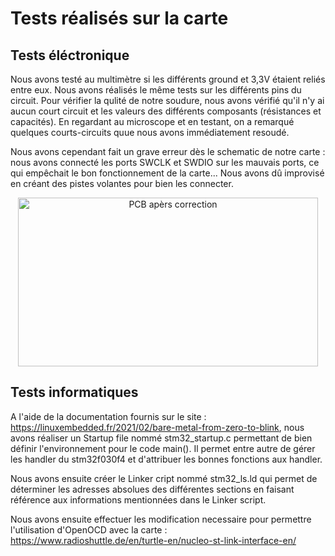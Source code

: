 # Tests réalisés sur la carte

## Tests éléctronique
Nous avons testé au multimètre si les différents ground et 3,3V étaient reliés entre eux. Nous avons réalisés le même tests sur les différents pins du circuit.
Pour vérifier la qulité de notre soudure, nous avons vérifié qu'il n'y ai aucun court circuit et les valeurs des différents composants (résistances et capacités).
En regardant au microscope et en testant, on a remarqué quelques courts-circuits quue nous avons immédiatement resoudé.

Nous avons cependant fait un grave erreur dès le schematic de notre carte : nous avons connecté les ports SWCLK et SWDIO sur les mauvais ports, ce qui empêchait le bon fonctionnement de la carte... Nous avons dû improvisé en créant des pistes volantes pour bien les connecter.

<div style="text-align:center;">
  <img src="Images/Image_PCB_Changement.png.jpg" alt="PCB apèrs correction" width="480" height="270">
</div>


## Tests informatiques

A l'aide de la documentation fournis sur le site : https://linuxembedded.fr/2021/02/bare-metal-from-zero-to-blink, nous avons réaliser un Startup file nommé stm32_startup.c permettant de bien définir l'environnement pour le code main().
Il permet entre autre de gérer les handler du stm32f030f4 et d'attribuer les bonnes fonctions aux handler.

Nous avons ensuite créer le Linker cript nommé stm32_ls.ld qui permet de déterminer les adresses absolues des différentes sections en faisant référence aux informations mentionnées dans le Linker script.

Nous avons ensuite effectuer les modification necessaire pour permettre l'utilisation d'OpenOCD avec la carte : https://www.radioshuttle.de/en/turtle-en/nucleo-st-link-interface-en/

